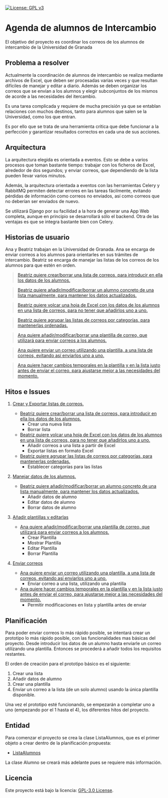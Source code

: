 [![License: GPL v3](https://img.shields.io/badge/License-GPLv3-blue.svg)](https://www.gnu.org/licenses/gpl-3.0)
# Agenda de alumnos de Intercambio
El objetivo del proyecto es coordinar los correos de los alumnos de intercambio de la Universidad de Granada

## Problema a resolver

Actualmente la coordinación de alumnos de intercambio se realiza mediante archivos de Excel, que deben ser procesadas varias veces y que resultan difíciles de manejar y editar a diario. Además se deben organizar los correos que se envían a los alumnos y elegir subconjuntos de los mismos de acorde a las necesidades del itercambio.

Es una tarea complicada y requiere de mucha precisión ya que se entablan relaciones con muchos destinos, tanto para alumnos que salen se la Universidad, como los que entran.

Es por ello que se trata de una herramienta crítica que debe funcionar a la perfección y garantizar resultados correctos en cada una de sus acciones.

## Arquitectura

La arquitectura elegida es orientada a eventos. Esto se debe a varios procesos que toman bastante tiempo: trabajar con los ficheros de Excel, alrededor de dos segundos; y enviar correos, que dependiendo de la lista pueden llevar varios minutos.

Además, la arquitectura orientada a eventos con las herramientas Celery y RabbitMQ permiten detectar errores en las tareas fácilmente, evitando pérdidas de información como correos no enviados, así como correos que no deberían ser enviados de nuevo.

Se utilizará Django por su facilidad a la hora de generar una App Web completa, aunque en principio se desarrollará sólo el backend. Otra de las ventajas es que se integra bastante bien con Celery.

## Historias de usuario

Ana y Beatriz trabajan en la Universidad de Granada. Ana se encarga de enviar correos a los alumnos para orientarles en sus trámites de intercambio. Beatriz se encarga de manejar las listas de los correos de los alumnos para que estén en orden.

> [Beatriz quiere crear/borrar una lista de correos, para introducir en ella los datos de los alumnos.](https://github.com/GabCas28/Agenda-Alumnos-Intercambio/issues/1)

> [Beatriz quiere añadir/modificar/borrar un alumno concreto de una lista manualmente, para mantener los datos actualizados.](https://github.com/GabCas28/Agenda-Alumnos-Intercambio/issues/2)

> [Beatriz quiere volcar una hoja de Excel con los datos de los alumnos en una lista de correos, para no tener que añadirlos uno a uno.](https://github.com/GabCas28/Agenda-Alumnos-Intercambio/issues/5)

> [Beatriz quiere agrupar las listas de correos por categorías, para mantenerlas ordenadas.](https://github.com/GabCas28/Agenda-Alumnos-Intercambio/issues/6)

> [Ana quiere añadir/modificar/borrar una plantilla de correo, que utilizará para enviar correos a los alumnos.](https://github.com/GabCas28/Agenda-Alumnos-Intercambio/issues/3)

> [Ana quiere enviar un correo utilizando una plantilla, a una lista de correos, evitando así enviarlos uno a uno.](https://github.com/GabCas28/Agenda-Alumnos-Intercambio/issues/4)

> [Ana quiere hacer cambios temporales en la plantilla y en la lista justo antes de enviar el correo, para ajustarse mejor a las necesidades del momento.](https://github.com/GabCas28/Agenda-Alumnos-Intercambio/issues/7)

## Hitos e Issues

1. [Crear y Exportar listas de correos.](https://github.com/GabCas28/Agenda-Alumnos-Intercambio/milestone/1)
    - [Beatriz quiere crear/borrar una lista de correos, para introducir en ella los datos de los alumnos.](https://github.com/GabCas28/Agenda-Alumnos-Intercambio/issues/1)
      * Crear una nueva lista
      * Borrar lista
    - [Beatriz quiere volcar una hoja de Excel con los datos de los alumnos en una lista de correos, para no tener que añadirlos uno a uno.](https://github.com/GabCas28/Agenda-Alumnos-Intercambio/issues/5)
      * Añadir correos a una lista a partir de Excel
      * Exportar listas en formato Excel
    - [Beatriz quiere agrupar las listas de correos por categorías, para mantenerlas ordenadas.](https://github.com/GabCas28/Agenda-Alumnos-Intercambio/issues/6)
      * Establecer categorías para las listas
  
2. [Manejar datos de los alumnos.](https://github.com/GabCas28/Agenda-Alumnos-Intercambio/milestone/2)
    - [Beatriz quiere añadir/modificar/borrar un alumno concreto de una lista manualmente, para mantener los datos actualizados.](https://github.com/GabCas28/Agenda-Alumnos-Intercambio/issues/2)
      * Añadir datos de alumno
      * Editar datos de alumno
      * Borrar datos de alumno
  
3. [Añadir plantillas y editarlas](https://github.com/GabCas28/Agenda-Alumnos-Intercambio/milestone/3)
    - [Ana quiere añadir/modificar/borrar una plantilla de correo, que utilizará para enviar correos a los alumnos.](https://github.com/GabCas28/Agenda-Alumnos-Intercambio/issues/3)
      * Crear Plantilla
      * Mostrar Plantilla
      * Editar Plantilla
      * Borrar Plantilla
  
4. [Enviar correos](https://github.com/GabCas28/Agenda-Alumnos-Intercambio/milestone/4)
    - [Ana quiere enviar un correo utilizando una plantilla, a una lista de correos, evitando así enviarlos uno a uno.](https://github.com/GabCas28/Agenda-Alumnos-Intercambio/issues/4)
      * Enviar correo a una lista, utilizando una plantilla
    - [Ana quiere hacer cambios temporales en la plantilla y en la lista justo antes de enviar el correo, para ajustarse mejor a las necesidades del momento.](https://github.com/GabCas28/Agenda-Alumnos-Intercambio/issues/7)
      * Permitir modificaciones en lista y plantilla antes de enviar
  
## Planificación

Para poder enviar correos lo más rápido posible, se intentará crear un prototipo lo más rápido posible, con las funcionalidades mas básicas del proyecto. Desde introducir los datos de un alumno hasta enviarle un correo utilizando una plantilla. Entonces se procederá a añadir todos los requisitos restantes.

El orden de creación para el prototipo básico es el siguiente:

1. Crear una lista
2. Añadir datos de alumno
3. Crear una plantilla
4. Enviar un correo a la lista (de un solo alumno) usando la única plantilla disponible.
  
Una vez el prototipo esté funcionando, se empezarán a completar uno a uno (empezando por el 1 hasta el 4), los diferentes hitos del proyecto.

## Entidad

Para comenzar el proyecto se crea la clase ListaAlumnos, que es el primer objeto a crear dentro de la planificación propuesta:

* [ListaAlumnos](./src/ListaAlumnos.py)

La clase Alumno se creará más adelante pues se requiere más información.

## Licencia

Este proyecto está bajo la licencia: [GPL-3.0 License](LICENSE.md).
